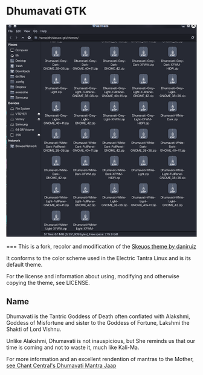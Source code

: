 Dhumavati GTK
===
![Screenshot](https://github.com/the-Electric-Tantra-Linux/Dhumavati-Theme/blob/main/.github/assets/2.png)


===
This is a fork, recolor and modification of the [Skeuos theme by daniruiz](https://github.com/daniruiz/skeuos-gtk)

It conforms to the color scheme used in the Electric Tantra Linux and is its default theme. 

For the license and information about using, modifying and otherwise copying the theme, see LICENSE. 

## Name

Dhumavati is the Tantric Goddess of Death often conflated with Alakshmi, Goddess of Misfortune and sister to the Goddess of Fortune, Lakshmi the Shakti of Lord Vishnu. 

Unlike Alakshmi, Dhumavati is not inauspicious, but She reminds us that our time is coming and not to waste it, much like Kali-Ma. 

For more information and an excellent rendention of mantras to the Mother, [see Chant Central's Dhumavati Mantra Jaap](https://www.youtube.com/watch?v=Hp1HubAcaTQ)
